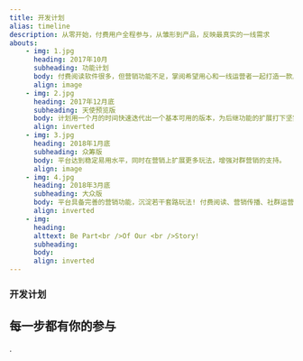 ```yaml
---
title: 开发计划
alias: timeline
description: 从零开始，付费用户全程参与，从雏形到产品，反映最真实的一线需求
abouts:
    - img: 1.jpg
      heading: 2017年10月
      subheading: 功能计划
      body: 付费阅读软件很多，但营销功能不足，掌阅希望用心和一线运营者一起打造一款具有营销基因的知识付费平台。
      align: image
    - img: 2.jpg
      heading: 2017年12月底
      subheading: 天使预览版
      body: 计划用一个月的时间快速迭代出一个基本可用的版本，为后继功能的扩展打下坚实的基础。预览版具备商城、二维码营销、阅读码营销三大基础功能。
      align: inverted
    - img: 3.jpg
      heading: 2018年1月底
      subheading: 众筹版
      body: 平台达到稳定易用水平，同时在营销上扩展更多玩法，增强对群营销的支持。
      align: image
    - img: 4.jpg
      heading: 2018年3月底
      subheading: 大众版
      body: 平台具备完善的营销功能，沉淀若干套路玩法! 付费阅读、营销传播、社群运营、粉丝沉淀，四位一体。
      align: inverted
    - img:
      heading:
      alttext: Be Part<br />Of Our <br />Story!
      subheading:
      body:
      align: inverted
---
```


### 开发计划
## 每一步都有你的参与
.
